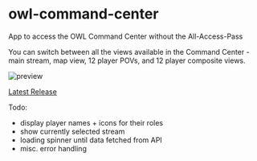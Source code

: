 # owl-command-center
App to access the OWL Command Center without the All-Access-Pass

You can switch between all the views available in the Command Center - main stream, map view, 12 player POVs, and 12 player composite views.

![preview](https://i.imgur.com/zkhq9jE.png)

[Latest Release](https://github.com/owl-command-center/owl-command-center/releases)


Todo:
- display player names + icons for their roles
- show currently selected stream
- loading spinner until data fetched from API
- misc. error handling
